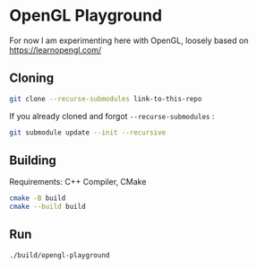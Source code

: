 # OpenGL Playground

For now I am experimenting here with OpenGL, loosely based on https://learnopengl.com/

## Cloning

```sh
git clone --recurse-submodules link-to-this-repo
```

If you already cloned and forgot `--recurse-submodules` :

```sh
git submodule update --init --recursive
```

## Building

Requirements: C++ Compiler, CMake

```sh
cmake -B build
cmake --build build
```

## Run

```sh
./build/opengl-playground
```

